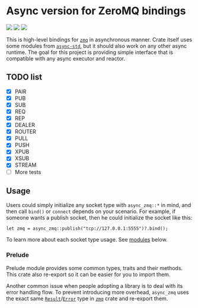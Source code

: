 # Async version for ZeroMQ bindings

[![][crates-badge]][crates-url] ![][license-badge] ![][build-bade]

[crates-badge]: https://img.shields.io/crates/v/async-zmq
[crates-url]: https://crates.io/crates/async_zmq
[license-badge]: https://img.shields.io/crates/l/async-zmq
[build-bade]: https://img.shields.io/github/workflow/status/wusyong/async-zmq/Main

This is high-level bindings for [`zmq`] in asynchronous manner. Crate itself uses some modules from
[`async-std`], but it should also work on any other async runtime. The goal for this project
is providing simple interface that is compatible with any async executor and reactor.

## TODO list

- [X] PAIR
- [x] PUB
- [x] SUB
- [x] REQ
- [x] REP
- [x] DEALER
- [x] ROUTER
- [x] PULL
- [x] PUSH
- [x] XPUB
- [x] XSUB
- [x] STREAM
- [ ] More tests

## Usage

Users could simply initialize any socket type with `async_zmq::*` in mind, and then call
`bind()` or `connect` depends on your scenario. For example, if someone wants a publish socket,
then he could initialize the socket like this:

```
let zmq = async_zmq::publish("tcp://127.0.0.1:5555")?.bind();
```

To learn more about each socket type usage. See [modules](#modules) below.

### Prelude

Prelude module provides some common types, traits and their methods. This crate also re-export
so it can be easier for you to import them.

Another common issue when people adopting a library is to deal with its error handling flow.
To prevent introducing more overhead, `async_zmq` uses the exact same [`Result`]/[`Error`] type
in [`zmq`] crate and re-export them.

[`Result`]: prelude/type.Result.html
[`Error`]: prelude/type.Error.html
[`zmq`]: https://crates.io/crates/zmq
[`async-std`]: https://crates.io/crates/async-std